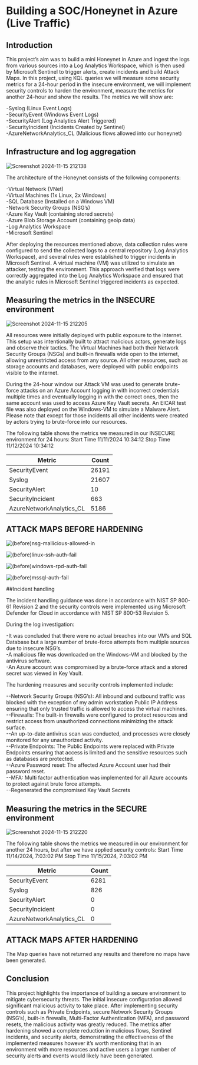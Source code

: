 # Building a SOC/Honeynet in Azure (Live Traffic)

## Introduction 

This project’s aim was to build a mini Honeynet in Azure and ingest the logs from various sources into a Log Analytics Workspace, which is then used by Microsoft Sentinel to trigger alerts, create incidents and build Attack Maps. In this project, using KQL queries we will measure some security metrics for a 24-hour period in the insecure environment, we will implement security controls to harden the environment, measure the metrics for another 24-hour and show the results. The metrics we will show are: 

-Syslog (Linux Event Logs)  
-SecurityEvent (Windows Event Logs)   
-SecurityAlert (Log Analytics Alert Triggered)   
-SecurityIncident (Incidents Created by Sentinel)   
-AzureNetworkAnalytics_CL (Malicious flows allowed into our honeynet)   


## Infrastructure and log aggregation 

![Screenshot 2024-11-15 212138](https://github.com/user-attachments/assets/a3035102-49ea-44b3-8ce4-dfd3ea530d09)

The architecture of the Honeynet consists of the following components:

-Virtual Network (VNet)  
-Virtual Machines (1x Linux, 2x Windows)   
-SQL Database (Installed on a Windows VM)   
-Network Security Groups (NSG’s)   
-Azure Key Vault (containing stored secrets)   
-Azure Blob Storage Account (containing geoip data)   
-Log Analytics Workspace   
-Microsoft Sentinel   


After deploying the resources mentioned above, data collection rules were configured to send the collected logs to a central repository (Log Analytics Workspace), and several rules were established to trigger incidents in Microsoft Sentinel. A virtual machine (VM) was utilized to simulate an attacker, testing the environment. This approach verified that logs were correctly aggregated into the Log Analytics Workspace and ensured that the analytic rules in Microsoft Sentinel triggered incidents as expected. 


## Measuring the metrics in the INSECURE environment 


![Screenshot 2024-11-15 212205](https://github.com/user-attachments/assets/94a68dfd-0687-46a2-a655-886f5f638e6b)

 
All resources were initially deployed with public exposure to the internet. This setup was intentionally built to attract malicious actors, generate logs and observe their tactics. The Virtual Machines had both their Network Security Groups (NSGs) and built-in firewalls wide open to the internet, allowing unrestricted access from any source. All other resources, such as storage accounts and databases, were deployed with public endpoints visible to the internet. 

During the 24-hour window our Attack VM was used to generate brute-force attacks on an Azure Account logging in with incorrect credentials multiple times and eventually logging in with the correct ones, then the same account was used to access Azure Key Vault secrets. An EICAR test file was also deployed on the Windows-VM to simulate a Malware Alert. Please note that except for those incidents all other incidents were created by actors trying to brute-force into our resources. 

The following table shows the metrics we measured in our INSECURE environment for 24 hours:
Start Time 11/11/2024 10:34:12 
Stop Time 11/12/2024 10:34:12 

| Metric                   | Count
| ------------------------ | -----
| SecurityEvent            | 26191 
| Syslog                   | 21607 
| SecurityAlert            | 10 
| SecurityIncident         | 663 
| AzureNetworkAnalytics_CL | 5186 


## ATTACK MAPS BEFORE HARDENING 

![(before)nsg-mallicious-allowed-in](https://github.com/user-attachments/assets/302bb4e9-cd1d-4349-ab2d-5d5d83095273)

![(before)linux-ssh-auth-fail](https://github.com/user-attachments/assets/9a37089d-3992-43de-92e4-4e702720fa96)

![(before)windows-rpd-auth-fail](https://github.com/user-attachments/assets/47203900-907e-4627-b032-970edc3dfd12)

![(before)mssql-auth-fail](https://github.com/user-attachments/assets/d8daae66-9880-4da1-a843-3c20872d7ce8)

##Incident handling 

 

The incident handling guidance was done in accordance with NIST SP 800-61 Revision 2 and the security controls were implemented using Microsoft Defender for Cloud in accordance with NIST SP 800-53 Revision 5.   

 

During the log investigation: 


-It was concluded that there were no actual breaches into our VM’s and SQL Database but a large number of brute-force attempts from multiple sources due to insecure NSG’s.    
-A malicious file was downloaded on the Windows-VM and blocked by the antivirus software.   
-An Azure account was compromised by a brute-force attack and a stored secret was viewed in Key Vault.   

 

 

The hardening measures and security controls implemented include: 


--Network Security Groups (NSG’s): All inbound and outbound traffic was blocked with the exception of my admin workstation Public IP Address ensuring that only trusted traffic is allowed to access the virtual machines.   
--Firewalls: The built-in firewalls were configured to protect resources and restrict access from unauthorized connections minimizing the attack surface.   
--An up-to-date antivirus scan was conducted, and processes were closely monitored for any unauthorized activity.   
--Private Endpoints: The Public Endpoints were replaced with Private Endpoints ensuring that access is limited and the sensitive resources such as databases are protected.   
--Azure Password reset: The affected Azure Account user had their password reset.   
--MFA: Multi factor authentication was implemented for all Azure accounts to protect against brute force attempts.   
--Regenerated the compromised Key Vault Secrets   

 

## Measuring the metrics in the SECURE environment 


![Screenshot 2024-11-15 212220](https://github.com/user-attachments/assets/16a0c4d2-5215-45a9-9632-49212a007d09)


The following table shows the metrics we measured in our environment for another 24 hours, but after we have applied security controls:
Start Time 11/14/2024, 7:03:02 PM 
Stop Time	11/15/2024, 7:03:02 PM 


| Metric                   | Count
| ------------------------ | -----
| SecurityEvent            | 6281
| Syslog                   | 826
| SecurityAlert            | 0
| SecurityIncident         | 0
| AzureNetworkAnalytics_CL | 0


## ATTACK MAPS AFTER HARDENING 


The Map queries have not returned any results and therefore no maps have been generated. 


## Conclusion 


This project highlights the importance of building a secure environment to mitigate cybersecurity threats. The initial insecure configuration allowed significant malicious activity to take place. After implementing security controls such as Private Endpoints, secure Network Security Groups (NSG’s), built-in firewalls, Multi-Factor Authentication (MFA), and password resets, the malicious activity was greatly reduced. The metrics after hardening showed a complete reduction in malicious flows, Sentinel incidents, and security alerts, demonstrating the effectiveness of the implemented measures however it’s worth mentioning that in an environment with more resources and active users a larger number of security alerts and events would likely have been generated. 
